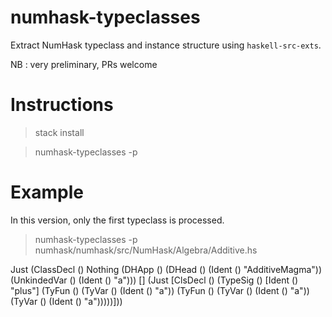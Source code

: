# numhask-typeclasses

Extract NumHask typeclass and instance structure using `haskell-src-exts`.

NB : very preliminary, PRs welcome

# Instructions

  > stack install

  > numhask-typeclasses -p <file path of module to parse>


# Example

  In this version, only the first typeclass is processed.

  > numhask-typeclasses -p numhask/numhask/src/NumHask/Algebra/Additive.hs

  Just (ClassDecl () Nothing (DHApp () (DHead () (Ident () "AdditiveMagma")) (UnkindedVar () (Ident () "a"))) [] (Just [ClsDecl () (TypeSig () [Ident () "plus"] (TyFun () (TyVar () (Ident () "a")) (TyFun () (TyVar () (Ident () "a")) (TyVar () (Ident () "a")))))]))